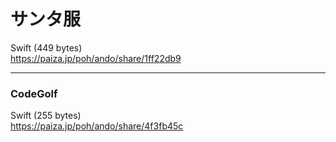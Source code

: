 サンタ服
========
  
  
Swift (449 bytes)  
https://paiza.jp/poh/ando/share/1ff22db9  
  
  
-----
### CodeGolf  
  
  
Swift (255 bytes)  
https://paiza.jp/poh/ando/share/4f3fb45c  
